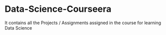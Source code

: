 # Data-Science-Courseera
It contains all the Projects / Assignments assigned in the course for learning Data Science
